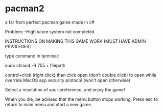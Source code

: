 # pacman2
a far from perfect pacman game made in c# 

Problem: 
-High score system not completed 

INSTRUCTIONS ON MAKING THIS GAME WORK (MUST HAVE ADMIN PRIVILEGES)

type command in terminal:

sudo chmod -R 755 + filepath

control+click (right click) then click open (don't double click) to open while override MacOS app security protocol (won't open otherwise)

Select a resolution of your preference, and enjoy the game!

When you die, be advised that the menu button stops working. Press esc to return to main menu and start a new game.

